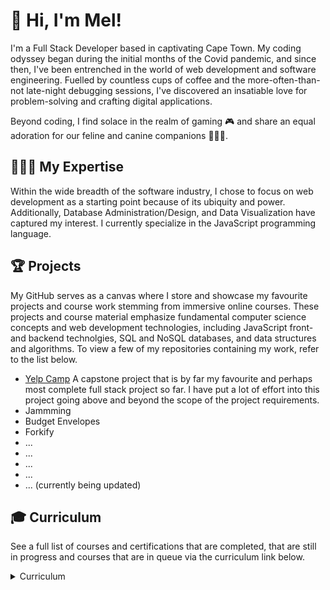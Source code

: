 # 👋 Hi, I'm Mel!

I'm a Full Stack Developer based in captivating Cape Town. My coding odyssey began during the initial months of the Covid pandemic, and since then, I've been entrenched in the world of web development and software engineering. Fuelled by countless cups of coffee and the more-often-than-not late-night debugging sessions, I've discovered an insatiable love for problem-solving and crafting digital applications.

Beyond coding, I find solace in the realm of gaming 🎮 and share an equal adoration for our feline and canine companions 🐶🩵😺. 

## 👩🏼‍💻 My Expertise
Within the wide breadth of the software industry, I chose to focus on web development as a starting point because of its ubiquity and power. Additionally, Database Administration/Design, and Data Visualization have captured my interest. I currently specialize in the JavaScript programming language.

<div></div>

## 🏆 Projects
My GitHub serves as a canvas where I store and showcase my favourite projects and course work stemming from immersive online courses. These projects and course material emphasize fundamental computer science concepts and web development technologies, including JavaScript front- and backend technolgies, SQL and NoSQL databases, and data structures and algorithms. To view a few of my repositories containing my work, refer to the list below. 

* [Yelp Camp](https://github.com/melissaveraherbst/yelp-camp_camp-review-web-app)
  A capstone project that is by far my favourite and perhaps most complete full stack project so far. I have put a lot of effort into this project going above and beyond the scope of the project requirements.
* Jammming
* Budget Envelopes
* Forkify
* ...
* ...
* ...
* ...
* ...
(currently being updated)

## 🎓 Curriculum
See a full list of courses and certifications that are completed, that are still in progress and courses that are in queue via the curriculum link below.

<details>
<summary>Curriculum</summary>
Note that many of the courses mentioned get regular updates (often yearly) to stay relevant. In some instances, like with "The Web Developer Bootcamp", it states that it is a 2024 course online, although I completed the course in 2021.
<br><br>
  
| Completed | In Progress | Queued |
| ----------------------------------------------------- | ---------------------------- | ----------------------------------------------- |
| [The Web Developer Bootcamp](https://www.udemy.com/course/the-web-developer-bootcamp/) | [Backend Engineer Career Path](https://www.codecademy.com/learn/paths/back-end-engineer-career-path) | [AWS Certified Cloud Practitioner Course CLF-C02](https://www.udemy.com/course/aws-certified-cloud-practitioner-new/) | [comment]: # (END OF ROW 1)
| [The Complete JavaScript Course](https://www.udemy.com/course/the-complete-javascript-course/) | | [Data Science Foundations](https://www.codecademy.com/learn/paths/data-science-foundations)| [comment]: # (END OF ROW 2)
| [JavaScript Algorithms and Data Structures Masterclass](https://www.udemy.com/course/js-algorithms-and-data-structures-masterclass/) | | [Learn TypeScript](https://www.codecademy.com/learn/learn-typescript) | [comment]: # (END OF ROW 3)
| [Building Interactive Websites](https://www.codecademy.com/learn/build-interactive-websites) | | [Learn Go](https://www.codecademy.com/enrolled/courses/learn-go) | [comment]: # (END OF ROW 4)
| [Learn JavaScript](https://www.codecademy.com/learn/introduction-to-javascript) | | | [comment]: # (END OF LINE 5)
| [Learn Intermediate JavaScript](https://www.codecademy.com/enrolled/courses/learn-intermediate-javascript) | | | [comment]: # (END OF LINE 6)
| [Learn Node.js](https://www.codecademy.com/enrolled/courses/learn-node-js) | | | [comment]: # (END OF LINE 9)
| [Learn React](https://www.codecademy.com/enrolled/courses/react-101) | | | [comment]: # (END OF LINE 10)

</details>

